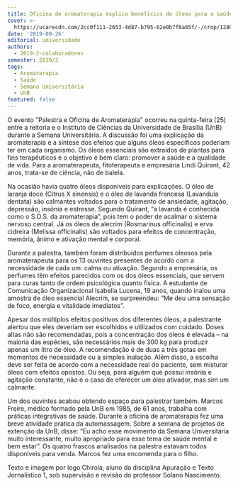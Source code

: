 ```yaml
---
title: Oficina de aromaterapia explica benefícios de óleos para a saúde
cover: >-
  https://ucarecdn.com/2cc0f111-2653-4d87-b795-62e0b7f8a65f/-/crop/1280x828/0,132/-/preview/-/enhance/24/-/sharp/4/
date: '2019-09-26'
editorial: universidade
authors:
  - 2019-2-colaboradores
semester: 2019/2
tags:
  - Aromaterapia
  - Saúde
  - Semana Universitária
  - UnB
featured: false
---
```

O evento "Palestra e Oficina de Aromaterapia" ocorreu na quinta-feira (25) entre a reitoria e o Instituto de Ciências da Universidade de Brasília (UnB) durante a Semana Universitária. A discussão foi uma explicação da aromaterapia e a síntese dos efeitos que alguns óleos específicos poderiam ter em cada organismo. Os óleos essenciais são extraídos de plantas para fins terapêuticos e o objetivo é bem claro: promover a saúde e a qualidade de vida. Para a aromaterapeuta, fitoterapeuta e empresária Lindi Quirant, 42 anos, trata-se de ciência, não de balela.

Na ocasião havia quatro óleos disponíveis para explicações. O óleo de laranja doce (Citrus X sinensis) e o óleo de lavanda francesa (Lavandula dentata) são calmantes voltados para o tratamento de ansiedade, agitação, depressão, insônia e estresse. Segundo Quirant, “a lavanda é conhecida como o S.O.S. da aromaterapia”, pois tem o poder de acalmar o sistema nervoso central. Já os óleos de alecrim (Rosmarinus officinalis) e erva cidreira (Melissa officinalis) são voltados para efeitos de concentração, memória, ânimo e ativação mental e corporal.

Durante a palestra, também foram distribuídos perfumes oleosos pela aromaterapeuta para os 13 ouvintes presentes de acordo com a necessidade de cada um: calma ou ativação. Segundo a empresária, os perfumes têm efeitos parecidos com os dos óleos essenciais, que servem para curas tanto de ordem psicológica quanto física. A estudante de Comunicação Organizacional Isabella Lucena, 19 anos, quando inalou uma amostra de óleo essencial Alecrim, se surpreendeu: “Me deu uma sensação de foco, energia e vitalidade imediatos”.

Apesar dos múltiplos efeitos positivos dos diferentes óleos, a palestrante alertou que eles deveriam ser escolhidos e utilizados com cuidado. Doses altas não são recomendadas, pois a concentração dos óleos é elevada – na maioria das espécies, são necessários mais de 300 kg para produzir apenas um litro de óleo. A recomendação é de duas a três gotas em momentos de necessidade ou a simples inalação. Além disso, a escolha deve ser feita de acordo com a necessidade real do paciente, sem misturar óleos com efeitos opostos. Ou seja, para alguém que possui insônia e agitação constante, não é o caso de oferecer um óleo ativador, mas sim um calmante.

Um dos ouvintes acabou obtendo espaço para palestrar também. Marcos Freire, médico formado pela UnB em 1985, de 61 anos, trabalha com práticas integrativas de saúde. Durante a oficina de aromaterapia fez uma breve atividade prática da automassagem. Sobre a semana de projetos de extenção da UnB, disse: “Eu acho esse movimento da Semana Universitária muito interessante, muito apropriado para esse tema de saúde mental e bem estar”. Os quatro frascos analisados na palestra estavam todos disponíveis para venda. Marcos fez uma encomenda para o filho.

Texto e imagem por Iogo Chirola, aluno da disciplina Apuração e Texto Jornalístico 1, sob supervisão e revisão do professor Solano Nascimento.
